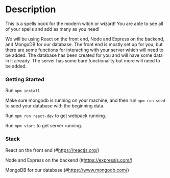 # Description

This is a spells book for the modern witch or wizard! You are able to see all of your spells and add as many as you need!

We will be using React on the front end, Node and Express on the backend, and MongoDB for our database. The front end is mostly set up for you, but there are some functions for interacting with your server which will need to be added. The database has been created for you and will have some data in it already. The server has some bare functionality but more will need to be added.

### Getting Started

Run ```npm install```

Make sure mongodb is running on your machine, and then run ```npm run seed``` to seed your database with the beginning data.

Run ```npm run react-dev``` to get webpack running.

Run ```npm start``` to get server running.

### Stack
React on the front end (#https://reactjs.org/)

Node and Express on the backend (#https://expressjs.com/)

MongoDB for our database (#https://www.mongodb.com/)
